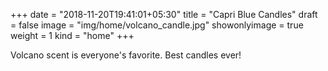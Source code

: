 +++
date = "2018-11-20T19:41:01+05:30"
title = "Capri Blue Candles"
draft = false
image = "img/home/volcano_candle.jpg"
showonlyimage = true
weight = 1
kind = "home"
+++

Volcano scent is everyone's favorite. Best candles ever!

